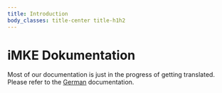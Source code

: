 ```yaml
---
title: Introduction
body_classes: title-center title-h1h2
---
```


# iMKE Dokumentation

Most of our documentation is just in the progress of getting translated.
Please refer to the [German](/de) documentation.
